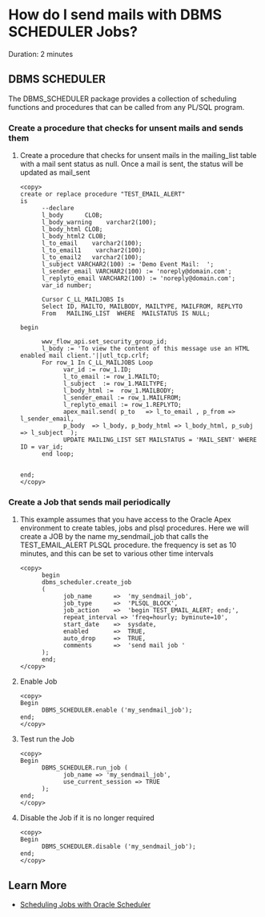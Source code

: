 # How do I send mails with DBMS SCHEDULER Jobs?
Duration: 2 minutes

##  DBMS SCHEDULER

The DBMS_SCHEDULER package provides a collection of scheduling functions and procedures that can be called from any PL/SQL program.

### Create a procedure that checks for unsent mails and sends them

1. Create a procedure that checks for unsent mails in the mailing\_list table with a mail sent status as null. Once a mail is sent, the status will be updated as mail\_sent

      ```
      <copy> 
      create or replace procedure "TEST_EMAIL_ALERT"
      is
            --declare
            l_body      CLOB;
            l_body_warning    varchar2(100);
            l_body_html CLOB;
            l_body_html2 CLOB;
            l_to_email    varchar2(100);
            l_to_email1    varchar2(100);
            l_to_email2   varchar2(100);
            l_subject VARCHAR2(100) := 'Demo Event Mail:  ';
            l_sender_email VARCHAR2(100) := 'noreply@domain.com';
            l_replyto_email VARCHAR2(100) := 'noreply@domain.com';
            var_id number;

            Cursor C_LL_MAILJOBS Is
            Select ID, MAILTO, MAILBODY, MAILTYPE, MAILFROM, REPLYTO
            From   MAILING_LIST  WHERE  MAILSTATUS IS NULL;

      begin

            wwv_flow_api.set_security_group_id;
            l_body := 'To view the content of this message use an HTML enabled mail client.'||utl_tcp.crlf;
            For row_1 In C_LL_MAILJOBS Loop
                  var_id := row_1.ID;
                  l_to_email := row_1.MAILTO;
                  l_subject  := row_1.MAILTYPE;
                  l_body_html :=  row_1.MAILBODY;
                  l_sender_email := row_1.MAILFROM;
                  l_replyto_email := row_1.REPLYTO;
                  apex_mail.send( p_to   => l_to_email , p_from => l_sender_email, 
                  p_body  => l_body, p_body_html => l_body_html, p_subj => l_subject  );
                  UPDATE MAILING_LIST SET MAILSTATUS = 'MAIL_SENT' WHERE ID = var_id;
            end loop;


      end;   
      </copy>
      ```
### Create a Job that sends mail periodically

1. This example assumes that you have access to the Oracle Apex environment to create tables, jobs and plsql procedures. Here we will create a JOB by the name my\_sendmail\_job that calls the TEST\_EMAIL\_ALERT PLSQL procedure. the frequency is set as 10 minutes, and this can be set to various other time intervals

      ```
      <copy> 
            begin
            dbms_scheduler.create_job
            (
                  job_name      =>  'my_sendmail_job',
                  job_type      =>  'PLSQL_BLOCK',
                  job_action    =>  'begin TEST_EMAIL_ALERT; end;',
                  repeat_interval => 'freq=hourly; byminute=10',
                  start_date    =>  sysdate,
                  enabled       =>  TRUE,
                  auto_drop     =>  TRUE,
                  comments      =>  'send mail job '
            );
            end;  
      </copy>
      ```      

2. Enable Job
      ```
      <copy>
      Begin
            DBMS_SCHEDULER.enable ('my_sendmail_job');
      end;
      </copy>
      ```

3. Test run the Job
      ```
      <copy>
      Begin
            DBMS_SCHEDULER.run_job ( 
                  job_name => 'my_sendmail_job',
                  use_current_session => TRUE
            );
      end;
      </copy>
      ```

4. Disable the Job if it is no longer required
      ```
      <copy>
      Begin
            DBMS_SCHEDULER.disable ('my_sendmail_job');
      end;
      </copy>
      ```

## Learn More

* [Scheduling Jobs with Oracle Scheduler](https://docs.oracle.com/cd/E11882_01/server.112/e25494/scheduse.htm)
